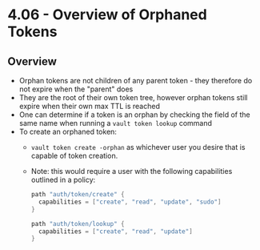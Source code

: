 # 4.06 - Overview of Orphaned Tokens

## Overview

- Orphan tokens are not children of any parent token - they therefore do not expire when the "parent" does
- They are the root of their own token tree, however orphan tokens still expire when their own max TTL is reached
- One can determine if a token is an orphan by checking the field of the same name when running a `vault token lookup` command
- To create an orphaned token:
  - `vault token create -orphan` as whichever user you desire that is capable of token creation.
  - Note: this would require a user with the following capabilities outlined in a policy:

    ```go
    path "auth/token/create" {
      capabilities = ["create", "read", "update", "sudo"]
    }

    path "auth/token/lookup" {
      capabilities = ["create", "read", "update"]
    }
    ```
